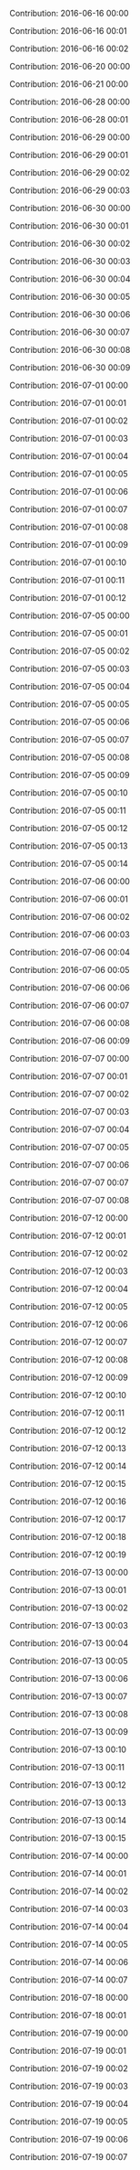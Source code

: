 Contribution: 2016-06-16 00:00

Contribution: 2016-06-16 00:01

Contribution: 2016-06-16 00:02

Contribution: 2016-06-20 00:00

Contribution: 2016-06-21 00:00

Contribution: 2016-06-28 00:00

Contribution: 2016-06-28 00:01

Contribution: 2016-06-29 00:00

Contribution: 2016-06-29 00:01

Contribution: 2016-06-29 00:02

Contribution: 2016-06-29 00:03

Contribution: 2016-06-30 00:00

Contribution: 2016-06-30 00:01

Contribution: 2016-06-30 00:02

Contribution: 2016-06-30 00:03

Contribution: 2016-06-30 00:04

Contribution: 2016-06-30 00:05

Contribution: 2016-06-30 00:06

Contribution: 2016-06-30 00:07

Contribution: 2016-06-30 00:08

Contribution: 2016-06-30 00:09

Contribution: 2016-07-01 00:00

Contribution: 2016-07-01 00:01

Contribution: 2016-07-01 00:02

Contribution: 2016-07-01 00:03

Contribution: 2016-07-01 00:04

Contribution: 2016-07-01 00:05

Contribution: 2016-07-01 00:06

Contribution: 2016-07-01 00:07

Contribution: 2016-07-01 00:08

Contribution: 2016-07-01 00:09

Contribution: 2016-07-01 00:10

Contribution: 2016-07-01 00:11

Contribution: 2016-07-01 00:12

Contribution: 2016-07-05 00:00

Contribution: 2016-07-05 00:01

Contribution: 2016-07-05 00:02

Contribution: 2016-07-05 00:03

Contribution: 2016-07-05 00:04

Contribution: 2016-07-05 00:05

Contribution: 2016-07-05 00:06

Contribution: 2016-07-05 00:07

Contribution: 2016-07-05 00:08

Contribution: 2016-07-05 00:09

Contribution: 2016-07-05 00:10

Contribution: 2016-07-05 00:11

Contribution: 2016-07-05 00:12

Contribution: 2016-07-05 00:13

Contribution: 2016-07-05 00:14

Contribution: 2016-07-06 00:00

Contribution: 2016-07-06 00:01

Contribution: 2016-07-06 00:02

Contribution: 2016-07-06 00:03

Contribution: 2016-07-06 00:04

Contribution: 2016-07-06 00:05

Contribution: 2016-07-06 00:06

Contribution: 2016-07-06 00:07

Contribution: 2016-07-06 00:08

Contribution: 2016-07-06 00:09

Contribution: 2016-07-07 00:00

Contribution: 2016-07-07 00:01

Contribution: 2016-07-07 00:02

Contribution: 2016-07-07 00:03

Contribution: 2016-07-07 00:04

Contribution: 2016-07-07 00:05

Contribution: 2016-07-07 00:06

Contribution: 2016-07-07 00:07

Contribution: 2016-07-07 00:08

Contribution: 2016-07-12 00:00

Contribution: 2016-07-12 00:01

Contribution: 2016-07-12 00:02

Contribution: 2016-07-12 00:03

Contribution: 2016-07-12 00:04

Contribution: 2016-07-12 00:05

Contribution: 2016-07-12 00:06

Contribution: 2016-07-12 00:07

Contribution: 2016-07-12 00:08

Contribution: 2016-07-12 00:09

Contribution: 2016-07-12 00:10

Contribution: 2016-07-12 00:11

Contribution: 2016-07-12 00:12

Contribution: 2016-07-12 00:13

Contribution: 2016-07-12 00:14

Contribution: 2016-07-12 00:15

Contribution: 2016-07-12 00:16

Contribution: 2016-07-12 00:17

Contribution: 2016-07-12 00:18

Contribution: 2016-07-12 00:19

Contribution: 2016-07-13 00:00

Contribution: 2016-07-13 00:01

Contribution: 2016-07-13 00:02

Contribution: 2016-07-13 00:03

Contribution: 2016-07-13 00:04

Contribution: 2016-07-13 00:05

Contribution: 2016-07-13 00:06

Contribution: 2016-07-13 00:07

Contribution: 2016-07-13 00:08

Contribution: 2016-07-13 00:09

Contribution: 2016-07-13 00:10

Contribution: 2016-07-13 00:11

Contribution: 2016-07-13 00:12

Contribution: 2016-07-13 00:13

Contribution: 2016-07-13 00:14

Contribution: 2016-07-13 00:15

Contribution: 2016-07-14 00:00

Contribution: 2016-07-14 00:01

Contribution: 2016-07-14 00:02

Contribution: 2016-07-14 00:03

Contribution: 2016-07-14 00:04

Contribution: 2016-07-14 00:05

Contribution: 2016-07-14 00:06

Contribution: 2016-07-14 00:07

Contribution: 2016-07-18 00:00

Contribution: 2016-07-18 00:01

Contribution: 2016-07-19 00:00

Contribution: 2016-07-19 00:01

Contribution: 2016-07-19 00:02

Contribution: 2016-07-19 00:03

Contribution: 2016-07-19 00:04

Contribution: 2016-07-19 00:05

Contribution: 2016-07-19 00:06

Contribution: 2016-07-19 00:07

